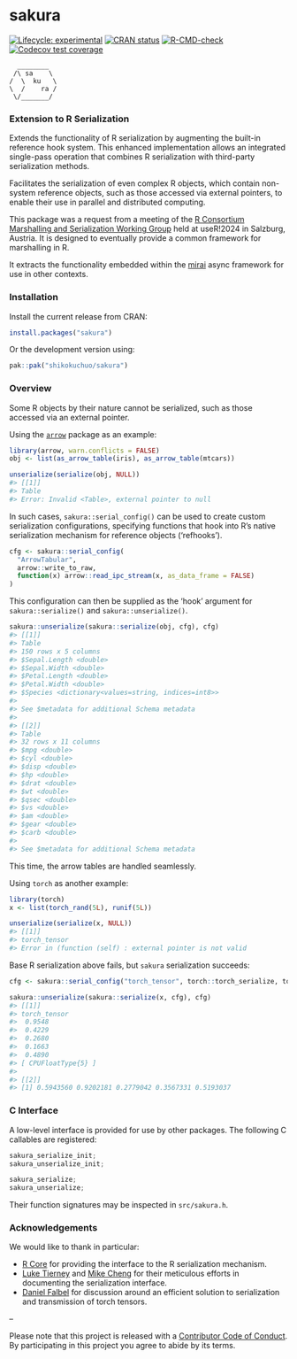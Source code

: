 
<!-- README.md is generated from README.Rmd. Please edit that file -->

# sakura

<!-- badges: start -->

[![Lifecycle:
experimental](https://img.shields.io/badge/lifecycle-experimental-orange.svg)](https://lifecycle.r-lib.org/articles/stages.html#experimental)
[![CRAN
status](https://www.r-pkg.org/badges/version/sakura)](https://CRAN.R-project.org/package=sakura)
[![R-CMD-check](https://github.com/shikokuchuo/sakura/workflows/R-CMD-check/badge.svg)](https://github.com/shikokuchuo/sakura/actions)
[![Codecov test
coverage](https://codecov.io/gh/shikokuchuo/sakura/graph/badge.svg)](https://app.codecov.io/gh/shikokuchuo/sakura)
<!-- badges: end -->

      ________  
     /\ sa    \
    /  \  ku   \
    \  /    ra /
     \/_______/

### Extension to R Serialization

Extends the functionality of R serialization by augmenting the built-in
reference hook system. This enhanced implementation allows an integrated
single-pass operation that combines R serialization with third-party
serialization methods.

Facilitates the serialization of even complex R objects, which contain
non-system reference objects, such as those accessed via external
pointers, to enable their use in parallel and distributed computing.

This package was a request from a meeting of the [R
Consortium](https://r-consortium.org/) [Marshalling and Serialization
Working Group](https://github.com/RConsortium/marshalling-wg/) held at
useR!2024 in Salzburg, Austria. It is designed to eventually provide a
common framework for marshalling in R.

It extracts the functionality embedded within the
[mirai](https://github.com/r-lib/mirai) async framework for use in other
contexts.

### Installation

Install the current release from CRAN:

``` r
install.packages("sakura")
```

Or the development version using:

``` r
pak::pak("shikokuchuo/sakura")
```

### Overview

Some R objects by their nature cannot be serialized, such as those
accessed via an external pointer.

Using the [`arrow`](https://arrow.apache.org/docs/r/) package as an
example:

``` r
library(arrow, warn.conflicts = FALSE)
obj <- list(as_arrow_table(iris), as_arrow_table(mtcars))

unserialize(serialize(obj, NULL))
#> [[1]]
#> Table
#> Error: Invalid <Table>, external pointer to null
```

In such cases, `sakura::serial_config()` can be used to create custom
serialization configurations, specifying functions that hook into R’s
native serialization mechanism for reference objects (‘refhooks’).

``` r
cfg <- sakura::serial_config(
  "ArrowTabular",
  arrow::write_to_raw,
  function(x) arrow::read_ipc_stream(x, as_data_frame = FALSE)
)
```

This configuration can then be supplied as the ‘hook’ argument for
`sakura::serialize()` and `sakura::unserialize()`.

``` r
sakura::unserialize(sakura::serialize(obj, cfg), cfg)
#> [[1]]
#> Table
#> 150 rows x 5 columns
#> $Sepal.Length <double>
#> $Sepal.Width <double>
#> $Petal.Length <double>
#> $Petal.Width <double>
#> $Species <dictionary<values=string, indices=int8>>
#> 
#> See $metadata for additional Schema metadata
#> 
#> [[2]]
#> Table
#> 32 rows x 11 columns
#> $mpg <double>
#> $cyl <double>
#> $disp <double>
#> $hp <double>
#> $drat <double>
#> $wt <double>
#> $qsec <double>
#> $vs <double>
#> $am <double>
#> $gear <double>
#> $carb <double>
#> 
#> See $metadata for additional Schema metadata
```

This time, the arrow tables are handled seamlessly.

Using `torch` as another example:

``` r
library(torch)
x <- list(torch_rand(5L), runif(5L))

unserialize(serialize(x, NULL))
#> [[1]]
#> torch_tensor
#> Error in (function (self) : external pointer is not valid
```

Base R serialization above fails, but `sakura` serialization succeeds:

``` r
cfg <- sakura::serial_config("torch_tensor", torch::torch_serialize, torch::torch_load)

sakura::unserialize(sakura::serialize(x, cfg), cfg)
#> [[1]]
#> torch_tensor
#>  0.9548
#>  0.4229
#>  0.2680
#>  0.1663
#>  0.4890
#> [ CPUFloatType{5} ]
#> 
#> [[2]]
#> [1] 0.5943560 0.9202181 0.2779042 0.3567331 0.5193037
```

### C Interface

A low-level interface is provided for use by other packages. The
following C callables are registered:

``` c
sakura_serialize_init;
sakura_unserialize_init;

sakura_serialize;
sakura_unserialize;
```

Their function signatures may be inspected in `src/sakura.h`.

### Acknowledgements

We would like to thank in particular:

- [R Core](https://www.r-project.org/contributors.html) for providing
  the interface to the R serialization mechanism.
- [Luke Tierney](https://github.com/ltierney/) and [Mike
  Cheng](https://github.com/coolbutuseless) for their meticulous efforts
  in documenting the serialization interface.
- [Daniel Falbel](https://github.com/dfalbel) for discussion around an
  efficient solution to serialization and transmission of torch tensors.

–

Please note that this project is released with a [Contributor Code of
Conduct](https://shikokuchuo.net/sakura/CODE_OF_CONDUCT.html). By
participating in this project you agree to abide by its terms.
